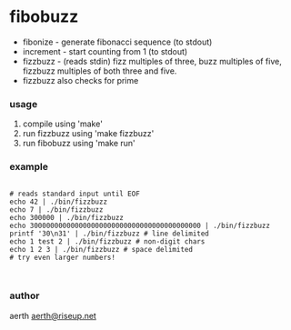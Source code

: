 # fibobuzz

  * fibonize - generate fibonacci sequence (to stdout)
  * increment - start counting from 1 (to stdout)
  * fizzbuzz - (reads stdin) fizz multiples of three, buzz multiples of five, fizzbuzz multiples of both three and five.
  * fizzbuzz also checks for prime

### usage

  1. compile using 'make'
  2. run fizzbuzz using 'make fizzbuzz'
  3. run fibobuzz using 'make run'

### example

```

# reads standard input until EOF
echo 42 | ./bin/fizzbuzz
echo 7 | ./bin/fizzbuzz
echo 300000 | ./bin/fizzbuzz
echo 300000000000000000000000000000000000000000 | ./bin/fizzbuzz
printf '30\n31' | ./bin/fizzbuzz # line delimited
echo 1 test 2 | ./bin/fizzbuzz # non-digit chars
echo 1 2 3 | ./bin/fizzbuzz # space delimited
# try even larger numbers!



```

### author

aerth <aerth@riseup.net>



